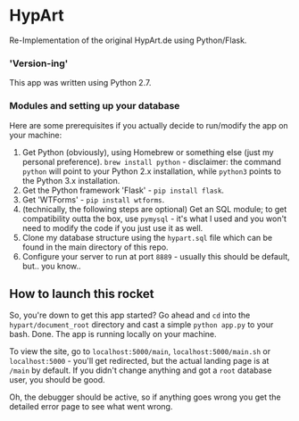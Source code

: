 HypArt
======


Re-Implementation of the original HypArt.de using Python/Flask.


### 'Version-ing'
This app was written using Python 2.7.

### Modules and setting up your database
Here are some prerequisites if you actually decide to run/modify the app on your machine:

1. Get Python (obviously), using Homebrew or something else (just my personal preference).
`brew install python` - disclaimer: the command `python` will point to your Python 2.x installation,
while `python3` points to the Python 3.x installation. 
2. Get the Python framework 'Flask' - `pip install flask`.
3. Get 'WTForms' - `pip install wtforms`.
4. (technically, the following steps are optional) Get an SQL module; to get compatibility outta the box, use `pymysql` - it's what I used and you won't need to modify the code if you just use it as well.
5. Clone my database structure using the `hypart.sql` file which can be found in the main directory of this repo.
6. Configure your server to run at port `8889` - usually this should be default, but.. you know..

## How to launch this rocket
So, you're down to get this app started? 
Go ahead and `cd` into the `hypart/document_root` directory and cast a simple `python app.py` to your bash.
Done. The app is running locally on your machine.

To view the site, go to `localhost:5000/main`, `localhost:5000/main.sh` or `localhost:5000` - you'll get redirected,
but the actual landing page is at `/main` by default. If you didn't change anything and got a `root` database user, you should be good.

Oh, the debugger should be active, so if anything goes wrong you get the detailed error page to see what went wrong.


